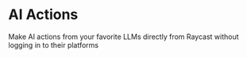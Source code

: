 # AI Actions

Make AI actions from your favorite LLMs directly from Raycast without logging in to their platforms